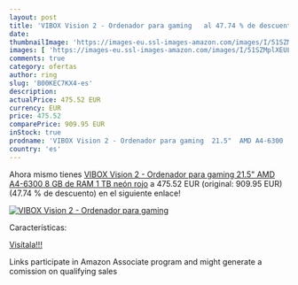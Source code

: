 ```yaml
---
layout: post
title: 'VIBOX Vision 2 - Ordenador para gaming   al 47.74 % de descuento'
date: 
thumbnailImage: 'https://images-eu.ssl-images-amazon.com/images/I/51SZMplXEUL._SL200_.jpg'
images: [ 'https://images-eu.ssl-images-amazon.com/images/I/51SZMplXEUL._SL200_.jpg' ]
comments: true
category: ofertas
author: ring
slug: 'B00KEC7KX4-es'
description:
actualPrice: 475.52 EUR
currency: EUR
price: 475.52
comparePrice: 909.95 EUR
inStock: true
prodname: 'VIBOX Vision 2 - Ordenador para gaming  21.5"  AMD A4-6300  8 GB de RAM  1 TB   neón rojo'
country: 'es'
---
```


Ahora mismo tienes [VIBOX Vision 2 - Ordenador para gaming  21.5"  AMD A4-6300  8 GB de RAM  1 TB   neón rojo](https://www.amazon.es/dp/B00KEC7KX4/?tag=tolees-21) a 475.52 EUR (original: 909.95 EUR) (47.74 %  de descuento) en el siguiente enlace!

[![VIBOX Vision 2 - Ordenador para gaming  ](https://images-eu.ssl-images-amazon.com/images/I/51SZMplXEUL._SL200_.jpg)](https://www.amazon.es/dp/B00KEC7KX4/?tag=tolees-21)

Características:


[Visítala!!!](https://www.amazon.es/dp/B00KEC7KX4/?tag=tolees-21)

Links participate in Amazon Associate program and might generate a comission on qualifying sales
